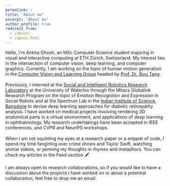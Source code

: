 ```yaml
---
permalink: /
title: "About me"
excerpt: "About me"
author_profile: true
redirect_from: 
  - /about/
  - /about.html
---
```

Hello, I'm Ankita Ghosh, an MSc Computer Science student majoring in visual and interactive computing at ETH Zürich, Switzerland. My interest lies in the intersection of computer vision, deep learning, and computer graphics. Currently, I am working on the topic of human motion generation in the [Computer Vision and Learning Group](https://vlg.inf.ethz.ch/) headed by [Prof. Dr. Siyu Tang](https://vlg.inf.ethz.ch/team/Prof-Dr-Siyu-Tang.html). 
<br> <br>
Previously, I interned at the [Social and Intelligent Robotics Research Laboratory](https://uwaterloo.ca/social-intelligent-robotics-research-lab/) at the University of Waterloo through the Mitacs Globalink Research Program on the topic of Emotion Recognition and Expression in Social Robots and at the Spectrum Lab in the [Indian Institute of Science, Bangalore](https://eecs.iisc.ac.in/) to devise deep learning approaches for diabetic retinopathy analysis. I have worked on medical projects involving rendering 3D anatomical parts in a virtual environment, and applications of deep learning in ophthalmology. My research undertakings have been accepted in IEEE conferences, and CVPR and NeurIPS workshops. 
<br> <br>
When I am not squinting my eyes at a research paper or a snippet of code, I spend my time fangirling over crime shows and Taylor Swift, watching animal videos, or penning my thoughts in rhymes and metaphors. You can check my articles in the Feed section 🖋️
<br> <br>
I am always open to research collaborations, so if you would like to have a discussion about the projects I have worked on or about a potential collaboration, feel free to drop me an email.
